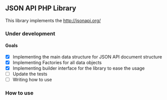 ## JSON API PHP Library

This library implements the http://jsonapi.org/

### Under development

#### Goals
- [x] Implementing the main data structure for JSON API document structure 
- [x] Implementing Factories for all data objects
- [x] Implementing builder interface for the library to ease the usage
- [ ] Update the tests
- [ ] Writing how to use

### How to use